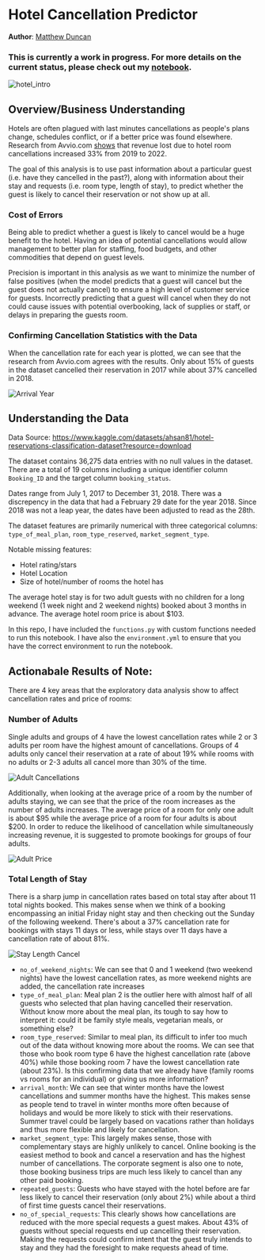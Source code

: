 # Hotel Cancellation Predictor

**Author**: [Matthew Duncan](mailto:mduncan0923@gmail.com)

### This is currently a work in progress. For more details on the current status, please check out my [notebook](./Hotel_Cancellation_Notebook.ipynb).

![hotel_intro](./Images/Hotel_intro.jpg)

## Overview/Business Understanding
Hotels are often plagued with last minutes cancellations as people's plans change, schedules conflict, or if a better price was found elsewhere. Research from Avvio.com [shows](https://www.avvio.com/2022-cancellation-rate-trends/) that revenue lost due to  hotel room cancellations increased 33% from 2019 to 2022.

The goal of this analysis is to use past information about a particular guest (i.e. have they cancelled in the past?), along with information about their stay and requests (i.e. room type, length of stay), to predict whether the guest is likely to cancel their reservation or not show up at all. 

### Cost of Errors
Being able to predict whether a guest is likely to cancel would be a huge benefit to the hotel. Having an idea of potential cancellations would allow management to better plan for staffing, food budgets, and other commodities that depend on guest levels. 

Precision is important in this analysis as we want to minimize the number of false positives (when the model predicts that a guest will cancel but the guest does not actually cancel) to ensure a high level of customer service for guests. Incorrectly predicting that a guest will cancel when they do not could cause issues with potential overbooking, lack of supplies or staff, or delays in preparing the guests room.

### Confirming Cancellation Statistics with the Data
When the cancellation rate for each year is plotted, we can see that the research from Avvio.com agrees with the results. Only about 15% of guests in the dataset cancelled their reservation in 2017 while about 37% cancelled in 2018.

![Arrival Year](./Images/arrival_year.jpg)

## Understanding the Data
Data Source: https://www.kaggle.com/datasets/ahsan81/hotel-reservations-classification-dataset?resource=download

The dataset contains 36,275 data entries with no null values in the dataset. There are a total of 19 columns including a unique identifier column `Booking_ID` and the target column `booking_status`. 

Dates range from July 1, 2017 to December 31, 2018. There was a discrepency in the data that had a February 29 date for the year 2018. Since 2018 was not a leap year, the dates have been adjusted to read as the 28th.

The dataset features are primarily numerical with three categorical columns: `type_of_meal_plan`, `room_type_reserved`, `market_segment_type`.


Notable missing features:
- Hotel rating/stars
- Hotel Location
- Size of hotel/number of rooms the hotel has


The average hotel stay is for two adult guests with no children for a long weekend (1 week night and 2 weekend nights) booked about 3 months in advance. The average hotel room price is about $103.

In this repo, I have included the `functions.py` with custom functions needed to run this notebook. I have also the `environment.yml` to ensure that you have the correct environment to run the notebook.

## Actionabale Results of Note:

There are 4 key areas that the exploratory data analysis show to affect cancellation rates and price of rooms:

### Number of Adults

Single adults and groups of 4 have the lowest cancellation rates while 2 or 3 adults per room have the highest amount of cancellations. Groups of 4 adults only cancel their reservation at a rate of about 19% while rooms with no adults or 2-3 adults all cancel more than 30% of the time.

![Adult Cancellations](./Images/adult_cancel.jpg)

Additionally, when looking at the average price of a room by the number of adults staying, we can see that the price of the room increases as the number of adults increases. The average price of a room for only one adult is about \$95 while the average price of a room for four adults is about \$200. In order to reduce the likelihood of cancellation while simultaneously increasing revenue, it is suggested to promote bookings for groups of four adults.

![Adult Price](./Images/adult_price.jpg)


### Total Length of Stay

There is a sharp jump in cancellation rates based on total stay after about 11 total nights booked. This makes sense when we think of a booking encompassing an initial Friday night stay and then checking out the Sunday of the following weekend. There's about a 37% cancellation rate for bookings with stays 11 days or less, while stays over 11 days have a cancellation rate of about 81%.

![Stay Length Cancel](./Images/stay_length_cancel.jpg)






- `no_of_weekend_nights`: We can see that 0 and 1 weekend (two weekend nights) have the lowest cancellation rates, as more weekend nights are added, the cancellation rate increases 
- `type_of_meal_plan`: Meal plan 2 is the outlier here with almost half of all guests who selected that plan having cancelled their reservation. Without know more about the meal plan, its tough to say how to interpret it: could it be family style meals, vegetarian meals, or something else?
- `room_type_reserved`: Similar to meal plan, its difficult to infer too much out of the data without knowing more about the rooms. We can see that those who book room type 6 have the highest cancellation rate (above 40%) while those booking room 7 have the lowest cancellation rate (about 23%). Is this confirming data that we already have (family rooms vs rooms for an individual) or giving us more information?
- `arrival_month`: We can see that winter months have the lowest cancellations and summer months have the highest. This makes sense as people tend to travel in winter months more often because of holidays and would be more likely to stick with their reservations. Summer travel could be largely based on vacations rather than holidays and thus more flexible and likely for cancellation.
- `market_segment_type`: This largely makes sense, those with complementary stays are highly unlikely to cancel. Online booking is the easiest method to book and cancel a reservation and has the highest number of cancellations. The corporate segment is also one to note, those booking business trips are much less likely to cancel than any other paid booking.
- `repeated_guests`: Guests who have stayed with the hotel before are far less likely to cancel their reservation (only about 2%) while about a third of first time guests cancel their reservations. 
- `no_of_special_requests`: This clearly shows how cancellations are reduced with the more special requests a guest makes. About 43% of guests without special requests end up cancelling their reservation. Making the requests could confirm intent that the guest truly intends to stay and they had the foresight to make requests ahead of time.

